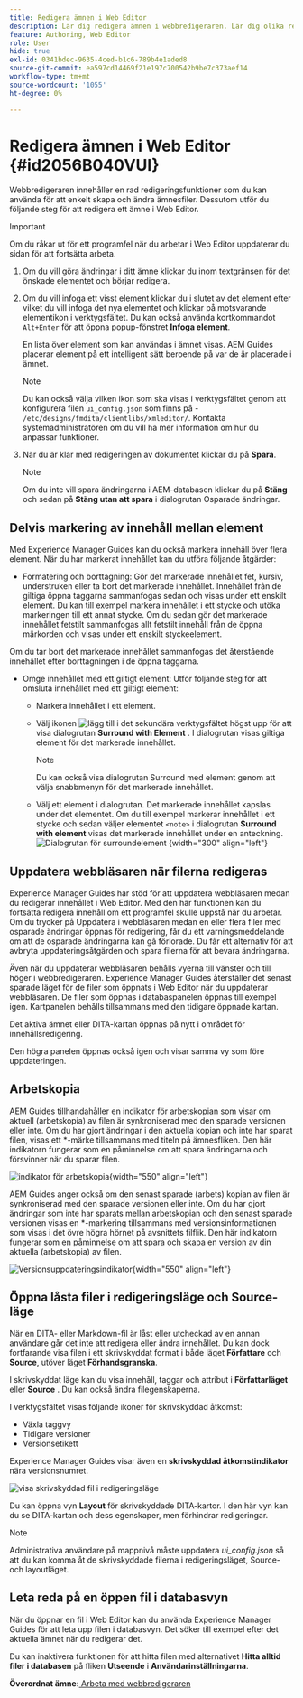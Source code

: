 ```yaml
---
title: Redigera ämnen i Web Editor
description: Lär dig redigera ämnen i webbredigeraren. Lär dig olika redigeringsfunktioner för att ändra ämnesfilerna i AEM Guides.
feature: Authoring, Web Editor
role: User
hide: true
exl-id: 0341bdec-9635-4ced-b1c6-789b4e1aded8
source-git-commit: ea597cd14469f21e197c700542b9be7c373aef14
workflow-type: tm+mt
source-wordcount: '1055'
ht-degree: 0%

---
```


# Redigera ämnen i Web Editor {#id2056B040VUI}

Webbredigeraren innehåller en rad redigeringsfunktioner som du kan använda för att enkelt skapa och ändra ämnesfiler. Dessutom utför du följande steg för att redigera ett ämne i Web Editor.

>[!IMPORTANT]
>
> Om du råkar ut för ett programfel när du arbetar i Web Editor uppdaterar du sidan för att fortsätta arbeta.

1. Om du vill göra ändringar i ditt ämne klickar du inom textgränsen för det önskade elementet och börjar redigera.

1. Om du vill infoga ett visst element klickar du i slutet av det element efter vilket du vill infoga det nya elementet och klickar på motsvarande elementikon i verktygsfältet. Du kan också använda kortkommandot `Alt+Enter` för att öppna popup-fönstret **Infoga element**.

   En lista över element som kan användas i ämnet visas. AEM Guides placerar element på ett intelligent sätt beroende på var de är placerade i ämnet.

   >[!NOTE]
   >
   > Du kan också välja vilken ikon som ska visas i verktygsfältet genom att konfigurera filen `ui_config.json` som finns på - `/etc/designs/fmdita/clientlibs/xmleditor/`. Kontakta systemadministratören om du vill ha mer information om hur du anpassar funktioner.

1. När du är klar med redigeringen av dokumentet klickar du på **Spara**.

   >[!NOTE]
   >
   > Om du inte vill spara ändringarna i AEM-databasen klickar du på **Stäng** och sedan på **Stäng utan att spara** i dialogrutan Osparade ändringar.


## Delvis markering av innehåll mellan element

Med Experience Manager Guides kan du också markera innehåll över flera element. När du har markerat innehållet kan du utföra följande åtgärder:

- Formatering och borttagning: Gör det markerade innehållet fet, kursiv, understruken eller ta bort det markerade innehållet. Innehållet från de giltiga öppna taggarna sammanfogas sedan och visas under ett enskilt element. Du kan till exempel markera innehållet i ett stycke och utöka markeringen till ett annat stycke. Om du sedan gör det markerade innehållet fetstilt sammanfogas allt fetstilt innehåll från de öppna märkorden och visas under ett enskilt styckeelement.

Om du tar bort det markerade innehållet sammanfogas det återstående innehållet efter borttagningen i de öppna taggarna.

- Omge innehållet med ett giltigt element: Utför följande steg för att omsluta innehållet med ett giltigt element:

   - Markera innehållet i ett element.
   - Välj ikonen ![lägg till](images/Add_icon.svg) i det sekundära verktygsfältet högst upp för att visa dialogrutan **Surround with Element** . I dialogrutan visas giltiga element för det markerade innehållet.
     >[!NOTE]
     >
     > Du kan också visa dialogrutan Surround med element genom att välja snabbmenyn för det markerade innehållet.

   - Välj ett element i dialogrutan. Det markerade innehållet kapslas under det elementet. Om du till exempel markerar innehållet i ett stycke och sedan väljer elementet `<note>` i dialogrutan **Surround with element** visas det markerade innehållet under en anteckning.\
     ![Dialogrutan för surroundelement](./images/surround-element.png) {width="300" align="left"}

## Uppdatera webbläsaren när filerna redigeras

Experience Manager Guides har stöd för att uppdatera webbläsaren medan du redigerar innehållet i Web Editor. Med den här funktionen kan du fortsätta redigera innehåll om ett programfel skulle uppstå när du arbetar. Om du trycker på Uppdatera i webbläsaren medan en eller flera filer med osparade ändringar öppnas för redigering, får du ett varningsmeddelande om att de osparade ändringarna kan gå förlorade. Du får ett alternativ för att avbryta uppdateringsåtgärden och spara filerna för att bevara ändringarna.

Även när du uppdaterar webbläsaren behålls vyerna till vänster och till höger i webbredigeraren. Experience Manager Guides återställer det senast sparade läget för de filer som öppnats i Web Editor när du uppdaterar webbläsaren. De filer som öppnas i databaspanelen öppnas till exempel igen. Kartpanelen behålls tillsammans med den tidigare öppnade kartan.

Det aktiva ämnet eller DITA-kartan öppnas på nytt i området för innehållsredigering.

Den högra panelen öppnas också igen och visar samma vy som före uppdateringen.

## Arbetskopia

AEM Guides tillhandahåller en indikator för arbetskopian som visar om aktuell \(arbetskopia\) av filen är synkroniserad med den sparade versionen eller inte. Om du har gjort ändringar i den aktuella kopian och inte har sparat filen, visas ett \*-märke tillsammans med titeln på ämnesfliken. Den här indikatorn fungerar som en påminnelse om att spara ändringarna och försvinner när du sparar filen.

![indikator för arbetskopia](images/working-copy-text-update-indicator.png){width="550" align="left"}

AEM Guides anger också om den senast sparade \(arbets\) kopian av filen är synkroniserad med den sparade versionen eller inte. Om du har gjort ändringar som inte har sparats mellan arbetskopian och den senast sparade versionen visas en \*-markering tillsammans med versionsinformationen som visas i det övre högra hörnet på avsnittets filflik. Den här indikatorn fungerar som en påminnelse om att spara och skapa en version av din aktuella \(arbetskopia\) av filen.

![Versionsuppdateringsindikator](images/version-update-indicator.png){width="550" align="left"}


## Öppna låsta filer i redigeringsläge och Source-läge

När en DITA- eller Markdown-fil är låst eller utcheckad av en annan användare går det inte att redigera eller ändra innehållet. Du kan dock fortfarande visa filen i ett skrivskyddat format i både läget **Författare** och **Source**, utöver läget **Förhandsgranska**.

I skrivskyddat läge kan du visa innehåll, taggar och attribut i **Författarläget** eller **Source** . Du kan också ändra filegenskaperna.

I verktygsfältet visas följande ikoner för skrivskyddad åtkomst:

- Växla taggvy
- Tidigare versioner
- Versionsetikett

Experience Manager Guides visar även en **skrivskyddad åtkomstindikator** nära versionsnumret.

![visa skrivskyddad fil i redigeringsläge](images/locked-file-editor.png)

Du kan öppna vyn **Layout** för skrivskyddade DITA-kartor. I den här vyn kan du se DITA-kartan och dess egenskaper, men förhindrar redigeringar.

>[!NOTE]
>
> Administrativa användare på mappnivå måste uppdatera *ui_config.json* så att du kan komma åt de skrivskyddade filerna i redigeringsläget, Source- och layoutläget.

## Leta reda på en öppen fil i databasvyn

När du öppnar en fil i Web Editor kan du använda Experience Manager Guides för att leta upp filen i databasvyn. Det söker till exempel efter det aktuella ämnet när du redigerar det.

Du kan inaktivera funktionen för att hitta filen med alternativet **Hitta alltid filer i databasen** på fliken **Utseende** i **Användarinställningarna**.


**Överordnat ämne:**[ Arbeta med webbredigeraren](web-editor.md)
